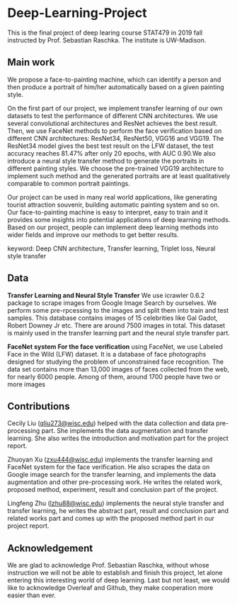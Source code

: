 # Deep-Learning-Project
This is the final project of deep learing course STAT479 in 2019 fall instructed by Prof. Sebastian Raschka. The institute is UW-Madison.

## Main work 
We propose a face-to-painting machine, which can identify a person and then produce a portrait of him/her automatically based on a given painting style.

On the first part of our project, we implement transfer learning of our own datasets to test the performance of different CNN architectures. We use several convolutional architectures and ResNet achieves the best result. Then, we use FaceNet methods to perform the face verification based on different CNN architectures: ResNet34, ResNet50, VGG16 and VGG19. The ResNet34 model gives the best test result on the LFW dataset, the test accuracy reaches 81.47% after only 20 epochs, with AUC 0.90.We also introduce a neural style transfer method to generate the portraits in different painting styles. We choose the pre-trained VGG19 architecture to implement such method and the generated portraits are at least qualitatively comparable to common portrait paintings.

Our project can be used in many real world applications, like generating tourist attraction souvenir, building automatic painting system and so on. Our face-to-painting machine is easy to interpret, easy to train and it provides some insights into potential applications of deep learning methods. Based on our project, people can implement deep learning methods into wider fields and improve our methods to get better results.

keyword: Deep CNN architecture, Transfer learning, Triplet loss, Neural style transfer

## Data 
**Transfer Learning and Neural Style Transfer** We use icrawler 0.6.2 package to scrape images from Google Image Search by ourselves. We perform some pre-rpcessing to the images and split them into train and test samples. This database contains images of 15 celebrities like Gal Gadot, Robert Downey Jr etc. There are around 7500 images in total. This dataset is mainly used in the transfer learning part and the neural style transfer part.

**FaceNet system For the face verification** using FaceNet, we use Labeled Face in the Wild (LFW) dataset. It is a database of face photographs designed for studying the problem of unconstrained face recognition. The data set contains more than 13,000 images of faces collected from the web, for nearly 6000 people. Among of them, around 1700 people have two or more images

## Contributions 
Cecily Liu (qliu273@wisc.edu) helped with the data collection and data pre-processing part. She implements the data augmentation and transfer learning. She also writes the introduction and motivation part for the project report.

Zhuoyan Xu (zxu444@wisc.edu) implements the transfer learning and FaceNet system for the face verification. He also scrapes the data on Google image search for the transfer learning, and implements the data augmentation and other pre-processing work. He writes the related work, proposed method, experiment, result and conclusion part of the project.

Lingfeng Zhu (lzhu88@wisc.edu) implements the neural style transfer and transfer learning, he writes the abstract part, result and conclusion part and related works part and comes up with the proposed method part in our project report.

## Acknowledgement
We are glad to acknowledge Prof. Sebastian Raschka, without whose instruction we will not be able to establish and finish this project, let alone entering this interesting world of deep learning. Last but not least, we would like to acknowledge Overleaf and Github, they make cooperation more easier than ever.


